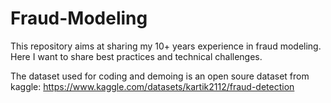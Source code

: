 # Fraud-Modeling
This repository aims at sharing my 10+ years experience in fraud modeling. Here I want to share best practices and technical challenges.

The dataset used for coding and demoing is an open soure dataset from kaggle:
https://www.kaggle.com/datasets/kartik2112/fraud-detection 